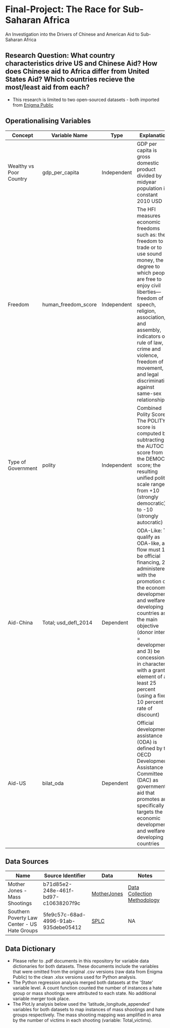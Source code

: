 # Final-Project: The Race for Sub-Saharan Africa
An Investigation into the Drivers of Chinese and American Aid to Sub-Saharan Africa


## Research Question: What country characteristics drive US and Chinese Aid? How does Chinese aid to Africa differ from United States Aid? Which countries recieve the most/least aid from each? 
- This research is limited to two open-sourced datasets - both imported from [Enigma Public](https://public.enigma.com)
## Operationalising Variables
| Concept | Variable Name | Type | Explanation | Source|
|------|------|------|------|------|
|Wealthy vs Poor Country| gdp_per_capita| Independent|GDP per capita is gross domestic product divided by midyear population in constant 2010 USD|World Bank national accounts data|
|Freedom|human_freedom_score| Independent| The HFI measures economic freedoms such as: the freedom to trade or to use sound money, the degree to which people are free to enjoy civil liberties—freedom of speech, religion, association, and assembly, indicators on rule of law, crime and violence, freedom of movement, and legal discrimination against same-sex relationships.| Cato Institute|
|Type of Government| polity| Independent|Combined Polity Score: The POLITY score is computed by subtracting the AUTOC score from the DEMOC score; the resulting unified polity scale ranges from +10 (strongly democratic) to -10 (strongly autocratic)| Polity IV Project|
|Aid-China| Total; usd_defl_2014|Dependent|ODA-Like: To qualify as ODA-like, a flow must 1) be official financing, 2) administered with the promotion of the economic development and welfare of developing countries as the main objective (donor intent = development), and 3) be concessional in character with a grant element of at least 25 percent (using a fixed 10 percent rate of discount)|AidData|
|Aid-US|bilat_oda|Dependent|Official development assistance (ODA) is defined by the OECD Development Assistance Committee (DAC) as government aid that promotes and specifically targets the economic development and welfare of developing countries|OECD|
## Data Sources
| Name | Source Identifier | Data | Notes |
|------|------|------|------|
|Mother Jones - Mass Shootings| b71d85e2-248e-461f-bd97-c10638207f9c|[MotherJones](https://www.motherjones.com/politics/2012/12/mass-shootings-mother-jones-full-data/)| [Data Collection Methodology](https://www.motherjones.com/politics/2012/07/mass-shootings-map/)|
|Southern Poverty Law Center - US Hate Groups|5fe9c57c-68ad-4996-91ab-935debe05412|[SPLC](https://splc.demo.socrata.com/dataset/Confederate-Named-Places/cuzb-ma4p)|NA|
## Data Dictionary
- Please refer to .pdf documents in this repository for variable data dictionaries for both datasets. These documents include the variables that were omitted from the original .csv versions (raw data from Enigma Public) to the clean .xlsx versions used for Python analysis. 
- The Python regression analysis merged both datasets at the 'State' variable level. A count function counted the number of instances a hate group or mass shootings were attributed to each state. No additional variable merger took place. 
- The Plot.ly analysis below used the 'latitude_longitude_appended' variables for both datasets to map instances of mass shootings and hate groups respectively. The mass shooting mapping was amplified in area by the number of victims in each shooting (variable: Total_victims).
